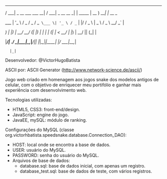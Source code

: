  ____                      _ ____              _          ____       _
 
/ ___| _ __   ___  ___  __| / ___| _ __   __ _| | _____  | __ )  ___| |_ __ _ 

\___ \| '_ \ / _ \/ _ \/ _` \___ \| '_ \ / _` | |/ / _ \ |  _ \ / _ \ __/ _` |

 ___) | |_) |  __/  __/ (_| |___) | | | | (_| |   <  __/ | |_) |  __/ || (_| |
 
|____/| .__/ \___|\___|\__,_|____/|_| |_|\__,_|_|\_\___| |____/ \___|\__\__,_|

      |_|

Desenvolvedor: @VictorHugoBatista

ASCII por: ASCII Generator (http://www.network-science.de/ascii/)

Jogo web criado em homenagem aos jogos snake dos modelos antigos de celular, com o objetivo de enriquecer meu portifólio e ganhar mais experiência com desenvolvimento web.

Tecnologias utilizadas:
  - HTML5, CSS3: front-end/design.
  - JavaScript: engine do jogo.
  - JavaEE, mySQL: módulo de ranking.

Configurações do MySQL (classe org.victorhbatista.speedsnake.database.Connection_DAO):
  - HOST: local onde se encontra a base de dados.
  - USER: usuário do MySQL.
  - PASSWORD: senha do usuário do MySQL.
  - Arquivos de base de dados:
    - database.sql: base de dados inicial, com apenas um registro.
    - database_test.sql: base de dados de teste, com vários registros.
